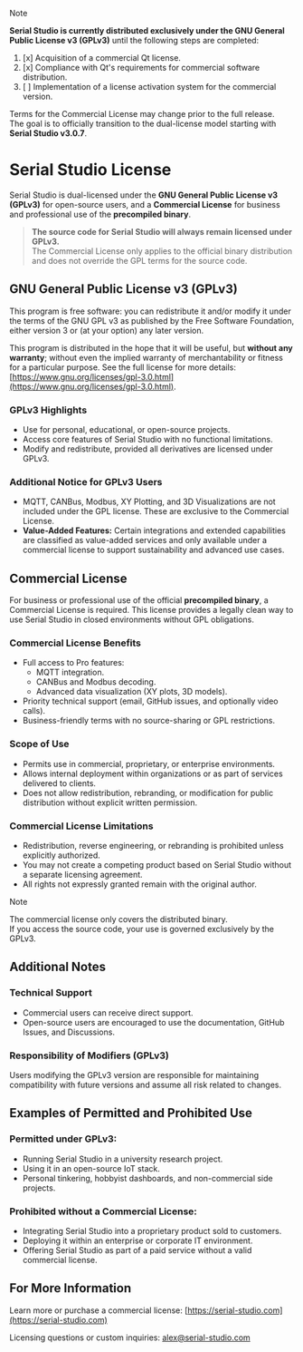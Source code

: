 > [!NOTE]  
> **Serial Studio is currently distributed exclusively under the GNU General Public License v3 (GPLv3)** until the following steps are completed:  
> 1. [x] Acquisition of a commercial Qt license.  
> 2. [x] Compliance with Qt's requirements for commercial software distribution.  
> 3. [ ] Implementation of a license activation system for the commercial version.  
> 
> Terms for the Commercial License may change prior to the full release.  
> The goal is to officially transition to the dual-license model starting with **Serial Studio v3.0.7**.

# Serial Studio License

Serial Studio is dual-licensed under the **GNU General Public License v3 (GPLv3)** for open-source users, and a **Commercial License** for business and professional use of the **precompiled binary**.

> **The source code for Serial Studio will always remain licensed under GPLv3.**  
> The Commercial License only applies to the official binary distribution and does not override the GPL terms for the source code.

## GNU General Public License v3 (GPLv3)

This program is free software: you can redistribute it and/or modify it under the terms of the GNU GPL v3 as published by the Free Software Foundation, either version 3 or (at your option) any later version.

This program is distributed in the hope that it will be useful, but **without any warranty**; without even the implied warranty of merchantability or fitness for a particular purpose. See the full license for more details: [https://www.gnu.org/licenses/gpl-3.0.html](https://www.gnu.org/licenses/gpl-3.0.html).

### GPLv3 Highlights
- Use for personal, educational, or open-source projects.
- Access core features of Serial Studio with no functional limitations.
- Modify and redistribute, provided all derivatives are licensed under GPLv3.

### Additional Notice for GPLv3 Users
- MQTT, CANBus, Modbus, XY Plotting, and 3D Visualizations are not included under the GPL license. These are exclusive to the Commercial License.
- **Value-Added Features:** Certain integrations and extended capabilities are classified as value-added services and only available under a commercial license to support sustainability and advanced use cases.

## Commercial License

For business or professional use of the official **precompiled binary**, a Commercial License is required. This license provides a legally clean way to use Serial Studio in closed environments without GPL obligations.

### Commercial License Benefits
- Full access to Pro features:
  - MQTT integration.
  - CANBus and Modbus decoding.
  - Advanced data visualization (XY plots, 3D models).
- Priority technical support (email, GitHub issues, and optionally video calls).
- Business-friendly terms with no source-sharing or GPL restrictions.

### Scope of Use
- Permits use in commercial, proprietary, or enterprise environments.
- Allows internal deployment within organizations or as part of services delivered to clients.
- Does not allow redistribution, rebranding, or modification for public distribution without explicit written permission.

### Commercial License Limitations
- Redistribution, reverse engineering, or rebranding is prohibited unless explicitly authorized.
- You may not create a competing product based on Serial Studio without a separate licensing agreement.
- All rights not expressly granted remain with the original author.

> [!NOTE]  
> The commercial license only covers the distributed binary.  
> If you access the source code, your use is governed exclusively by the GPLv3.

## Additional Notes

### Technical Support
- Commercial users can receive direct support.
- Open-source users are encouraged to use the documentation, GitHub Issues, and Discussions.

### Responsibility of Modifiers (GPLv3)
Users modifying the GPLv3 version are responsible for maintaining compatibility with future versions and assume all risk related to changes.

## Examples of Permitted and Prohibited Use

### Permitted under GPLv3:
- Running Serial Studio in a university research project.
- Using it in an open-source IoT stack.
- Personal tinkering, hobbyist dashboards, and non-commercial side projects.

### Prohibited without a Commercial License:
- Integrating Serial Studio into a proprietary product sold to customers.
- Deploying it within an enterprise or corporate IT environment.
- Offering Serial Studio as part of a paid service without a valid commercial license.

## For More Information

Learn more or purchase a commercial license: [https://serial-studio.com](https://serial-studio.com)

Licensing questions or custom inquiries: [alex@serial-studio.com](mailto:alex@serial-studio.com)
